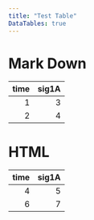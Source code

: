 ```yaml
---
title: "Test Table"
DataTables: true
---
```


# Mark Down

<div class="datatable-begin"></div>

| time| sig1A|
|----:|-----:|
|    1|     3|
|    2|     4|

<div class="datatable-end"></div>


# HTML

<table class="display">
 <thead>
  <tr>
   <th style="text-align:right;"> time </th>
   <th style="text-align:right;"> sig1A </th>
  </tr>
 </thead>
<tbody>
  <tr>
   <td style="text-align:right;"> 4 </td>
   <td style="text-align:right;"> 5 </td>
  </tr>
  <tr>
   <td style="text-align:right;"> 6 </td>
   <td style="text-align:right;"> 7 </td>
  </tr>
</tbody>
</table>

